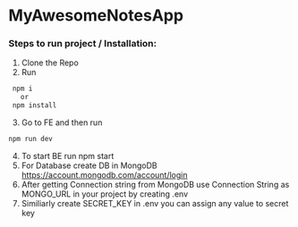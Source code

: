 
# MyAwesomeNotesApp

### Steps to run project / Installation:
1. Clone the Repo
2. Run 
```bash
 npm i 
   or 
 npm install
```
3. Go to FE and then run
 ```bash
npm run dev
```
4. To start BE run npm start
5. For Database create DB in MongoDB https://account.mongodb.com/account/login
6. After getting Connection string from MongoDB use Connection String as MONGO_URL in your project by creating .env
7. Similiarly create SECRET_KEY in .env you can assign any value to secret key 
